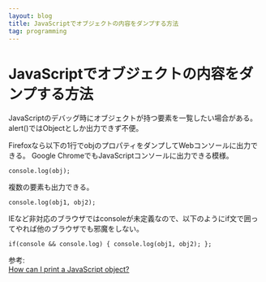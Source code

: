 ```yaml
---
layout: blog
title: JavaScriptでオブジェクトの内容をダンプする方法
tag: programming
---
```


# JavaScriptでオブジェクトの内容をダンプする方法

JavaScriptのデバッグ時にオブジェクトが持つ要素を一覧したい場合がある。
alert()ではObjectとしか出力できず不便。

Firefoxなら以下の1行でobjのプロパティをダンプしてWebコンソールに出力できる。
Google ChromeでもJavaScriptコンソールに出力できる模様。

    console.log(obj);

複数の要素も出力できる。

    console.log(obj1, obj2);

IEなど非対応のブラウザではconsoleが未定義なので、以下のようにif文で囲ってやれば他のブラウザでも邪魔をしない。

    if(console && console.log) { console.log(obj1, obj2); };

参考:  
[How can I print a JavaScript object?](http://stackoverflow.com/questions/957537/how-can-i-print-a-javascript-object)
